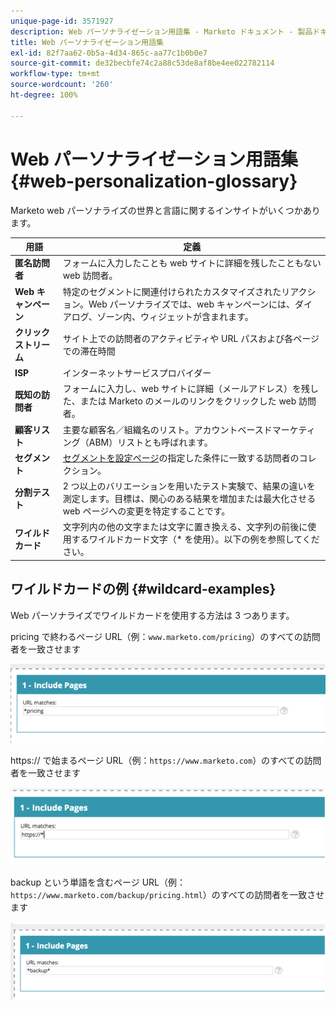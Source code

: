 ```yaml
---
unique-page-id: 3571927
description: Web パーソナライゼーション用語集 - Marketo ドキュメント - 製品ドキュメント
title: Web パーソナライゼーション用語集
exl-id: 82f7aa62-0b5a-4d34-865c-aa77c1b0b0e7
source-git-commit: de32becbfe74c2a88c53de8af8be4ee022782114
workflow-type: tm+mt
source-wordcount: '260'
ht-degree: 100%

---
```


# Web パーソナライゼーション用語集 {#web-personalization-glossary}

Marketo web パーソナライズの世界と言語に関するインサイトがいくつかあります。

| 用語 | 定義 |
|---|---|
| **匿名訪問者** | フォームに入力したことも web サイトに詳細を残したこともない web 訪問者。 |
| **Web キャンペーン** | 特定のセグメントに関連付けられたカスタマイズされたリアクション。Web パーソナライズでは、web キャンペーンには、ダイアログ、ゾーン内、ウィジェットが含まれます。 |
| **クリックストリーム** | サイト上での訪問者のアクティビティや URL パスおよび各ページでの滞在時間 |
| **ISP** | インターネットサービスプロバイダー |
| **既知の訪問者** | フォームに入力し、web サイトに詳細（メールアドレス）を残した、または Marketo のメールのリンクをクリックした web 訪問者。 |
| **顧客リスト** | 主要な顧客名／組織名のリスト。アカウントベースドマーケティング（ABM）リストとも呼ばれます。 |
| **セグメント** | [セグメントを設定ページ](/help/marketo/product-docs/web-personalization/using-web-segments/web-segments.md)の指定した条件に一致する訪問者のコレクション。 |
| **分割テスト** | 2 つ以上のバリエーションを用いたテスト実験で、結果の違いを測定します。目標は、関心のある結果を増加または最大化させる web ページへの変更を特定することです。 |
| **ワイルドカード** | 文字列内の他の文字または文字に置き換える、文字列の前後に使用するワイルドカード文字（&#42; を使用）。以下の例を参照してください。 |

## ワイルドカードの例 {#wildcard-examples}

Web パーソナライズでワイルドカードを使用する方法は 3 つあります。

pricing で終わるページ URL（例：`www.marketo.com/pricing`）のすべての訪問者を一致させます

![](assets/wildcard-example-1.png)

https:// で始まるページ URL（例：`https://www.marketo.com`）のすべての訪問者を一致させます

![](assets/wildcard-example-2.png)

backup という単語を含むページ URL（例：`https://www.marketo.com/backup/pricing.html`）のすべての訪問者を一致させます

![](assets/wildcard-example-3.png)
